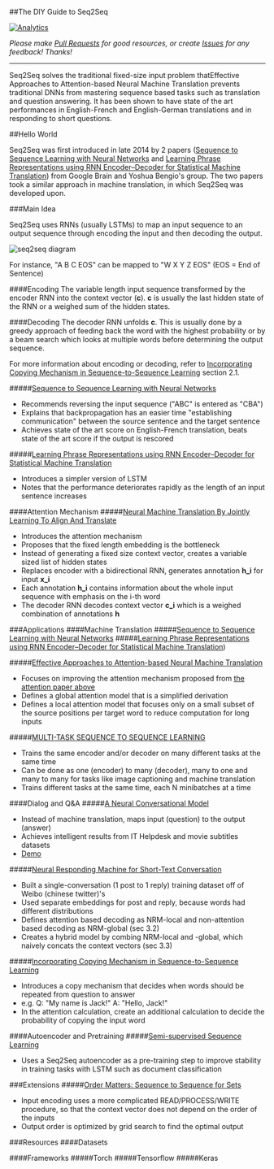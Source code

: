 ##The DIY Guide to Seq2Seq

[![Analytics](https://ga-beacon.appspot.com/UA-61611403-2/jxieeducation/seq2seq?pixel)](https://github.com/igrigorik/ga-beacon)

_Please make [Pull Requests](https://github.com/jxieeducation/DIY-Data-Science/pulls) for good resources, or create [Issues](https://github.com/jxieeducation/DIY-Data-Science/issues) for any feedback! Thanks!_

----------

Seq2Seq solves the traditional fixed-size input problem thatEffective Approaches to Attention-based Neural Machine Translation prevents traditional DNNs from mastering sequence based tasks such as translation and question answering. It has been shown to have state of the art performances in English-French and English-German translations and in responding to short questions. 

##Hello World

Seq2Seq was first introduced in late 2014 by 2 papers ([Sequence to Sequence Learning with Neural Networks](http://arxiv.org/pdf/1409.3215v3.pdf) and [Learning Phrase Representations using RNN Encoder–Decoder for Statistical Machine Translation](http://arxiv.org/pdf/1406.1078.pdf)) from Google Brain and Yoshua Bengio's group. The two papers took a similar approach in machine translation, in which Seq2Seq was developed upon.

###Main Idea

Seq2Seq uses RNNs (usually LSTMs) to map an input sequence to an output sequence through encoding the input and then decoding the output. 

![seq2seq diagram](https://i.gyazo.com/d1d750f3b56f9b8948f42f8273f7a36a.png)

For instance, "A B C EOS" can be mapped to "W X Y Z EOS" (EOS = End of Sentence)

####Encoding
The variable length input sequence transformed by the encoder RNN into the context vector (**c**). **c** is usually the last hidden state of the RNN or a weighed sum of the hidden states.

####Decoding
The decoder RNN unfolds **c**. This is usually done by a greedy approach of feeding back the word with the highest probability or by a beam search which looks at multiple words before determining the output sequence. 

For more information about encoding or decoding, refer to [Incorporating Copying Mechanism in Sequence-to-Sequence Learning](http://arxiv.org/pdf/1603.06393.pdf) section 2.1. 

#####[Sequence to Sequence Learning with Neural Networks](http://arxiv.org/pdf/1409.3215v3.pdf)
* Recommends reversing the input sequence ("ABC" is entered as "CBA")
* Explains that backpropagation has an easier time "establishing communication" between the source sentence and the target sentence
* Achieves state of the art score on English-French translation, beats state of the art score if the output is rescored

#####[Learning Phrase Representations using RNN Encoder–Decoder for Statistical Machine Translation](http://arxiv.org/pdf/1406.1078.pdf)
* Introduces a simpler version of LSTM 
* Notes that the performance deteriorates rapidly as the length of an input sentence increases

####Attention Mechanism
#####[Neural Machine Translation By Jointly Learning To Align And Translate](http://arxiv.org/pdf/1409.0473v6.pdf)
* Introduces the attention mechanism
* Proposes that the fixed length embedding is the bottleneck
* Instead of generating a fixed size context vector, creates a variable sized list of hidden states
* Replaces encoder with a bidirectional RNN, generates annotation **h_i** for input **x_i**
* Each annotation **h_i** contains information about the whole input sequence with emphasis on the i-th word
* The decoder RNN decodes context vector **c_i** which is a weighed combination of annotations **h**


###Applications
####Machine Translation
#####[Sequence to Sequence Learning with Neural Networks](http://arxiv.org/pdf/1409.3215v3.pdf) 
#####[Learning Phrase Representations using RNN Encoder–Decoder for Statistical Machine Translation](http://arxiv.org/pdf/1406.1078.pdf))

#####[Effective Approaches to Attention-based Neural Machine Translation](http://stanford.edu/~lmthang/data/papers/emnlp15_attn.pdf)
- Focuses on improving the attention mechanism proposed from [the attention paper above](#neural-machine-translation-by-jointly-learning-to-align-and-translate)
- Defines a global attention model that is a simplified derivation
- Defines a local attention model that focuses only on a small subset of the source positions per target word to reduce computation for long inputs

#####[MULTI-TASK SEQUENCE TO SEQUENCE LEARNING](http://arxiv.org/pdf/1511.06114v1.pdf)
- Trains the same encoder and/or decoder on many different tasks at the same time
- Can be done as one (encoder) to many (decoder), many to one and many to many for tasks like image captioning and machine translation
- Trains different tasks at the same time, each N minibatches at a time 

####Dialog and Q&A
#####[A Neural Conversational Model](http://arxiv.org/pdf/1506.05869v1.pdf)
* Instead of machine translation, maps input (question) to the output (answer)
* Achieves intelligent results from IT Helpdesk and movie subtitles datasets
* [Demo](https://twitter.com/graphific/status/613941774806044672)

#####[Neural Responding Machine for Short-Text Conversation](https://www.aclweb.org/anthology/P/P15/P15-1152.pdf)
- Built a single-conversation (1 post to 1 reply) training dataset off of Weibo (chinese twitter)'s
- Used separate embeddings for post and reply, because words had different distributions
- Defines attention based decoding as NRM-local and non-attention based decoding as NRM-global (sec 3.2)
- Creates a hybrid model by combing NRM-local and -global, which naively concats the context vectors (sec 3.3)

#####[Incorporating Copying Mechanism in Sequence-to-Sequence Learning](http://arxiv.org/pdf/1603.06393.pdf)
* Introduces a copy mechanism that decides when words should be repeated from question to answer
* e.g. Q: "My name is Jack!" A: "Hello, Jack!"
* In the attention calculation, create an additional calculation to decide the probability of copying the input word

####Autoencoder and Pretraining
#####[Semi-supervised Sequence Learning](http://arxiv.org/pdf/1511.01432v1.pdf)
- Uses a Seq2Seq autoencoder as a pre-training step to improve stability in training tasks with LSTM such as document classification

###Extensions
#####[Order Matters: Sequence to Sequence for Sets](http://arxiv.org/pdf/1511.06391.pdf)
* Input encoding uses a more complicated READ/PROCESS/WRITE procedure, so that the context vector does not depend on the order of the inputs
* Output order is optimized by grid search to find the optimal output

###Resources
####Datasets

####Frameworks
#####Torch
#####Tensorflow
#####Keras
